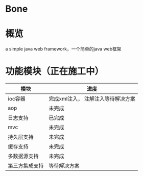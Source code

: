 # Bone

# 概览

a simple java web framework，一个简单的java web框架

# 功能模块（正在施工中）

|模块 |进度|
|----|---|
|ioc容器| 完成xml注入， 注解注入等待解决方案|
|aop|未完成|
|日志支持|<del>已完成</del>|
|mvc|未完成|
|持久层支持|未完成|
|缓存支持|未完成|
|多数据源支持|未完成|
|第三方集成支持|等待解决方案|